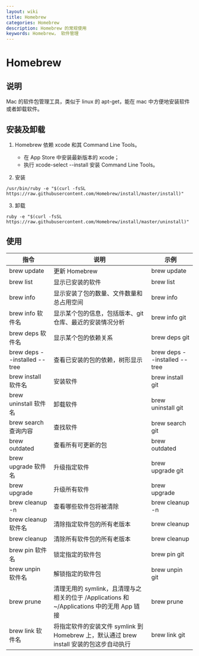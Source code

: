 ```yaml
---
layout: wiki
title: Homebrew
categories: Homebrew
description: Homebrew 的常规使用
keywords: Homebrew， 软件管理
---
```


# Homebrew

## 说明

Mac 的软件包管理工具，类似于 linux 的 apt-get，能在 mac 中方便地安装软件或者卸载软件。

## 安装及卸载

1. Homebrew 依赖 xcode 和其 Command Line Tools。

    - 在 App Store 中安装最新版本的 xcode；
    - 执行 xcode-select --install 安装 Command Line Tools。

2. 安装

```shell
/usr/bin/ruby -e "$(curl -fsSL https://raw.githubusercontent.com/Homebrew/install/master/install)"
```

3. 卸载

```shell
ruby -e "$(curl -fsSL https://raw.githubusercontent.com/Homebrew/install/master/uninstall)"
```

## 使用

|指令|说明|示例|
|---|----|---|
|brew update|更新 Homebrew|brew update|
|brew list|显示已安装的软件|brew list|
|brew info|显示安装了包的数量、文件数量和总占用空间|brew info|
|brew info 软件名|显示某个包的信息，包括版本、git 仓库、最近的安装情况分析|brew info git|
|brew deps 软件名|显示某个包的依赖关系|brew deps git|
|brew deps --installed --tree|查看已安装的包的依赖，树形显示|brew deps --installed --tree|
|brew install 软件名|安装软件|brew install git|
|brew uninstall 软件名|卸载软件|brew uninstall git|
|brew search 查询内容|查找软件|brew search git|
|brew outdated|查看所有可更新的包|brew outdated|
|brew upgrade 软件名|升级指定软件|brew upgrade git|
|brew upgrade|升级所有软件|brew upgrade|
|brew cleanup -n|查看哪些软件包将被清除|brew cleanup -n|
|brew cleanup 软件名|清除指定软件包的所有老版本|brew cleanup|
|brew cleanup|清除所有软件包的所有老版本|brew cleanup|
|brew pin 软件名|锁定指定的软件包|brew pin git|
|brew unpin 软件名|解锁指定的软件包|brew unpin git|
|brew prune|清理无用的 symlink，且清理与之相关的位于 /Applications 和 ~/Applications 中的无用 App 链接|brew prune|
|brew link 软件名|将指定软件的安装文件 symlink 到 Homebrew 上，默认通过 brew install 安装的包这步自动执行|brew link git|
